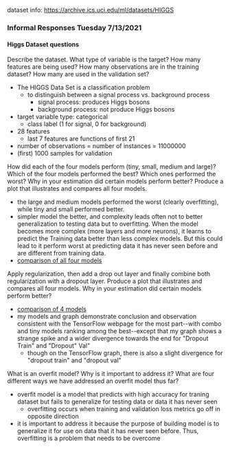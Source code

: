 dataset info: https://archive.ics.uci.edu/ml/datasets/HIGGS

### Informal Responses Tuesday 7/13/2021

#### Higgs Dataset questions

Describe the dataset. What type of variable is the target? 
How many features are being used? How many observations are in the training dataset?
How many are used in the validation set?
- The HIGGS Data Set is a classification problem 
    - to distinguish between a signal process vs. background process
        - signal process: produces Higgs bosons
        - background process: not produce Higgs bosons
- target variable type: categorical 
    - class label (1 for signal, 0 for background)
- 28 features
    - last 7 features are functions of first 21
- number of observations = number of instances = 11000000
- (first) 1000 samples for validation

How did each of the four models perform (tiny, small, medium and large)? 
Which of the four models performed the best? 
Which ones performed the worst? Why in your estimation did certain models perform better? 
Produce a plot that illustrates and compares all four models.
- the large and medium models performed the worst (clearly overfitting), while tiny and small performed better.
- simpler model the better, and complexity leads often not to better generalization to testing data
but to overfitting.  When the model becomes more complex (more layers and more neurons), it learns to predict
  the Training data better than less complex models.  But this could lead to it perform worst at predicting data it has
  never seen before and are different from training data.
 - [comparison of all four models](tue2_images.md) 


Apply regularization, then add a drop out layer and finally combine both regularization with a dropout layer. 
Produce a plot that illustrates and compares all four models. Why in your estimation did certain models perform better?
- [comparison of 4 models](tue2_images.md)
- my models and graph demonstrate conclusion and observation consistent with the TensorFlow
webpage for the most part--with combo and tiny models ranking among the best--except that
  my graph shows a strange spike and a wider divergence towards the end for "Dropout Train" and "Dropout" Val"
    - though on the TensorFlow graph, there is also a slight divergence for "dropout train" and "dropout val"

What is an overfit model? Why is it important to address it? 
What are four different ways we have addressed an overfit model thus far?
- overfit model is a model that predicts with high accuracy for traning dataset but fails to
generalize for testing data or data it has never seen
  - overfitting occurs when training and validation loss metrics go off in opposite direction
- it is important to address it because the purpose of building model is to generalize it for use on
data that it has never seen before. Thus, overfitting is a problem that needs to be overcome
  